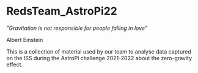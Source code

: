 # RedsTeam_AstroPi22

*"Gravitation is not responsible for people falling in love"*

Albert Einstein




This is a collection of material used by our team to analyse data captured on the ISS during the AstroPi challenge 2021-2022 about the zero-gravity effect.

